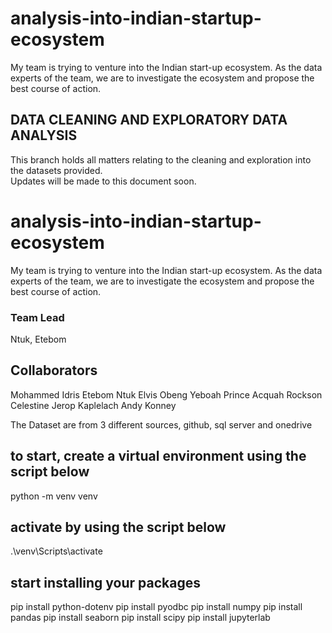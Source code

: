 # analysis-into-indian-startup-ecosystem
My team is trying to venture into the Indian start-up ecosystem. As the data experts of the team, we are to investigate the ecosystem and propose the best course of action.

## DATA CLEANING AND EXPLORATORY DATA ANALYSIS
This branch holds all matters relating to the cleaning and exploration into the datasets provided.  
Updates will be made to this document soon.


# analysis-into-indian-startup-ecosystem
My team is trying to venture into the Indian start-up ecosystem. As the data experts of the team, we are to investigate the ecosystem and propose the best course of action.


### Team Lead
Ntuk, Etebom


## Collaborators
Mohammed Idris
Etebom Ntuk
Elvis Obeng Yeboah
Prince Acquah Rockson
Celestine Jerop Kaplelach
Andy Konney

The Dataset are from 3 different sources, github, sql server and onedrive
## to start, create a virtual environment using the script below

python -m venv venv

## activate by using the script below

.\venv\Scripts\activate

## start installing your packages

pip install python-dotenv
pip install pyodbc
pip install numpy
pip install pandas
pip install seaborn
pip install scipy
pip install jupyterlab
